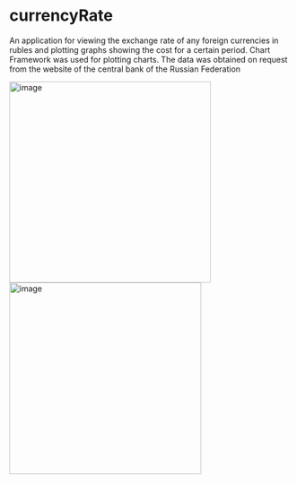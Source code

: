 # currencyRate

An application for viewing the exchange rate of any foreign currencies 
in rubles and plotting graphs showing the cost for a certain period.
Chart Framework was used for plotting charts. The data was obtained 
on request from the website of the central bank of the Russian Federation


<img width="359" alt="image" src="https://user-images.githubusercontent.com/100717803/196536114-fd9dc148-3052-4ae7-aebc-0c5236df6f8b.png">

<img width="342" alt="image" src="https://user-images.githubusercontent.com/100717803/196536243-54349e53-df87-4178-8be3-43b2467af165.png">
